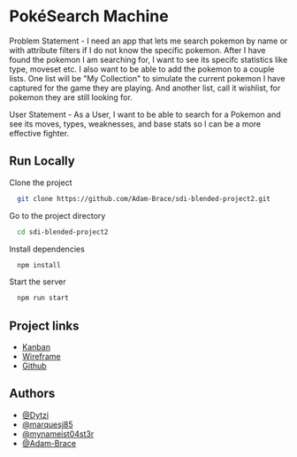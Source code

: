 # PokéSearch Machine

Problem Statement - I need an app that lets me search pokemon by name or with attribute filters if I do not know the specific pokemon. After I have found the pokemon I am searching for, I want to see its specifc statistics like type, moveset etc. I also want to be able to add the pokemon to a couple lists. One list will be "My Collection" to simulate the current pokemon I have captured for the game they are playing. And another list, call it wishlist, for pokemon they are still looking for.

User Statement -
As a User, I want to be able to search for a Pokemon and see its moves, types, weaknesses, and base stats so I can be a more effective fighter.

## Run Locally

Clone the project

```bash
  git clone https://github.com/Adam-Brace/sdi-blended-project2.git
```

Go to the project directory

```bash
  cd sdi-blended-project2
```

Install dependencies

```bash
  npm install
```

Start the server

```bash
  npm run start
```

## Project links

-   [Kanban](https://github.com/users/Adam-Brace/projects/2/views/1)
-   [Wireframe](https://www.figma.com/board/TgvpQE6LUADYSkwfhTLjPY/SDI-29-Project-2?node-id=0-1&t=3avPomkvflThIJVs-0)
-   [Github](https://github.com/Adam-Brace/sdi-blended-project2)

## Authors

-   [@Dytzi](https://github.com/Dytzi)
-   [@marquesj85](https://github.com/marquesj85)
-   [@mynameist04st3r](https://github.com/mynameist04st3r)
-   [@Adam-Brace](https://github.com/Adam-Brace)
